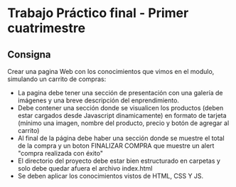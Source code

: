 # Trabajo Práctico final - Primer cuatrimestre

## Consigna

Crear una pagina Web con los conocimientos que vimos en el modulo, simulando un carrito de compras:

- La pagina debe tener una sección de presentación con una galería de imágenes y una breve descripción del enprendimiento.
- Debe contener una sección donde se visualicen los productos (deben estar cargados desde Javascript dinamicamente) en formato de tarjeta (mínimo una imagen, nombre del producto, precio y botón de agregar al carrito)
- Al final de la página debe haber una sección donde se muestre el total de la compra y un boton FINALIZAR COMPRA que muestre un alert "compra realizada con éxito"
- El directorio del proyecto debe estar bien estructurado en carpetas y solo debe quedar afuera el archivo index.html
- Se deben aplicar los conocimientos vistos de HTML, CSS Y JS.